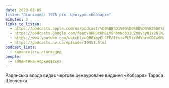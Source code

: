 ```yaml
---
date: 2023-03-05
title: "Лінгвоцид: 1976 рік. Цензура «Кобзаря»"
minutes: 3
links_to_listen:
  - https://podcasts.apple.com/ua/podcast/%D0%BB%D1%96%D0%BD%D0%B3%D0%B2%D0%BE%D1%86%D0%B8%D0%B4-1976-%D1%80%D1%96%D0%BA-%D1%86%D0%B5%D0%BD%D0%B7%D1%83%D1%80%D0%B0-%D0%BA%D0%BE%D0%B1%D0%B7%D0%B0%D1%80%D1%8F/id1581632743?i=1000602813490
  - https://podcasts.google.com/feed/aHR0cHM6Ly9hbmNob3IuZm0vcy81Y2NlN2UzOC9wb2RjYXN0L3Jzcw/episode/MDM2YjgyMTEtOWE5Ni00YjFmLThjMDgtMmE3ZTVlNDgyYjA1?sa=X&ved=0CAUQkfYCahcKEwj4wafu7JD-AhUAAAAAHQAAAAAQAQ
  - https://www.youtube.com/watch?v=QB6YmyELCFE&list=PL9iYVdYhrmCDCw0McsTih8NNb-pgF3FFY&index=33
  - https://podcasts.nv.ua/episode/19451.html
podcast_lists:
  - валентність-лінгвоцид
people:
  - валентина-мержиєвська
---
```


Радянська влада видає чергове цензуроване видання «Кобзаря» Тараса Шевченка.
